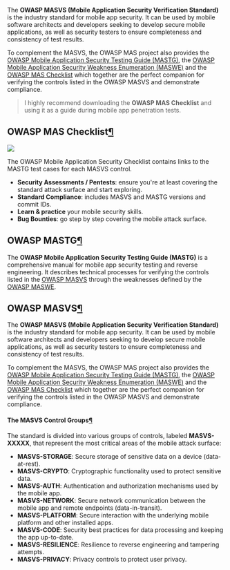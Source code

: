 The **OWASP MASVS (Mobile Application Security Verification Standard)** is the industry standard for mobile app security. It can be used by mobile software architects and developers seeking to develop secure mobile applications, as well as security testers to ensure completeness and consistency of test results.

To complement the MASVS, the OWASP MAS project also provides the [OWASP Mobile Application Security Testing Guide (MASTG)](https://mas.owasp.org/MASTG), the [OWASP Mobile Application Security Weakness Enumeration (MASWE)](https://mas.owasp.org/MASWE) and the [OWASP MAS Checklist](https://mas.owasp.org/checklists) which together are the perfect companion for verifying the controls listed in the OWASP MASVS and demonstrate compliance.

> I highly recommend downloading the **OWASP MAS Checklist** and using it as a guide during mobile app penetration tests. 

## OWASP MAS Checklist[¶](https://mas.owasp.org/checklists/#owasp-mas-checklist "Permanent link")

![](https://mas.owasp.org/assets/mas_checklist.png)

The OWASP Mobile Application Security Checklist contains links to the MASTG test cases for each MASVS control.

- **Security Assessments / Pentests**: ensure you're at least covering the standard attack surface and start exploring.
- **Standard Compliance**: includes MASVS and MASTG versions and commit IDs.
- **Learn & practice** your mobile security skills.
- **Bug Bounties**: go step by step covering the mobile attack surface.


## OWASP MASTG[¶](https://mas.owasp.org/MASTG/#owasp-mastg "Permanent link")

The **OWASP Mobile Application Security Testing Guide (MASTG)** is a comprehensive manual for mobile app security testing and reverse engineering. It describes technical processes for verifying the controls listed in the [OWASP MASVS](https://mas.owasp.org/MASVS) through the weaknesses defined by the [OWASP MASWE](https://mas.owasp.org/MASWE).


## OWASP MASVS[¶](https://mas.owasp.org/MASVS/#owasp-masvs "Permanent link")
The **OWASP MASVS (Mobile Application Security Verification Standard)** is the industry standard for mobile app security. It can be used by mobile software architects and developers seeking to develop secure mobile applications, as well as security testers to ensure completeness and consistency of test results.

To complement the MASVS, the OWASP MAS project also provides the [OWASP Mobile Application Security Testing Guide (MASTG)](https://mas.owasp.org/MASTG), the [OWASP Mobile Application Security Weakness Enumeration (MASWE)](https://mas.owasp.org/MASWE) and the [OWASP MAS Checklist](https://mas.owasp.org/checklists) which together are the perfect companion for verifying the controls listed in the OWASP MASVS and demonstrate compliance.


#### The MASVS Control Groups[¶](https://mas.owasp.org/MASVS/#the-masvs-control-groups "Permanent link")

The standard is divided into various groups of controls, labeled **MASVS-XXXXX**, that represent the most critical areas of the mobile attack surface:

- **MASVS-STORAGE**: Secure storage of sensitive data on a device (data-at-rest).
- **MASVS-CRYPTO**: Cryptographic functionality used to protect sensitive data.
- **MASVS-AUTH**: Authentication and authorization mechanisms used by the mobile app.
- **MASVS-NETWORK**: Secure network communication between the mobile app and remote endpoints (data-in-transit).
- **MASVS-PLATFORM**: Secure interaction with the underlying mobile platform and other installed apps.
- **MASVS-CODE**: Security best practices for data processing and keeping the app up-to-date.
- **MASVS-RESILIENCE**: Resilience to reverse engineering and tampering attempts.
- **MASVS-PRIVACY**: Privacy controls to protect user privacy.